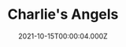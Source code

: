 ---
title: "Charlie's Angels"
year: 2019
date: 2021-10-15T00:00:04.000Z
permalink: /almanac/movies/2021-10-15-charlies-angels/index.html
link: https://letterboxd.com/rknightuk/film/charlies-angels-2019/1/
rating: 3
tmdbid: 458897
---